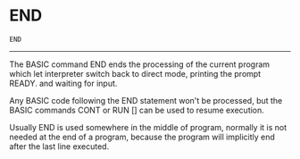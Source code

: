 # END
```
END
```
---

The BASIC command END ends the processing of the current program which let interpreter switch back to direct mode, printing the prompt READY. and waiting for input.

Any BASIC code following the END statement won't be processed, but the BASIC commands CONT or RUN [<Line Number>] can be used to resume execution.

Usually END is used somewhere in the middle of program, normally it is not needed at the end of a program, because the program will implicitly end after the last line executed.